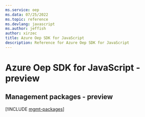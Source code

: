 ```yaml
---
ms.service: oep
ms.data: 07/25/2022
ms.topic: reference
ms.devlang: javascript
ms.author: jeffish
author: xirzec
title: Azure Oep SDK for JavaScript
description: Reference for Azure Oep SDK for JavaScript
---
```

# Azure Oep SDK for JavaScript - preview

## Management packages - preview
[!INCLUDE [mgmt-packages](oep-mgmt-index.md)]